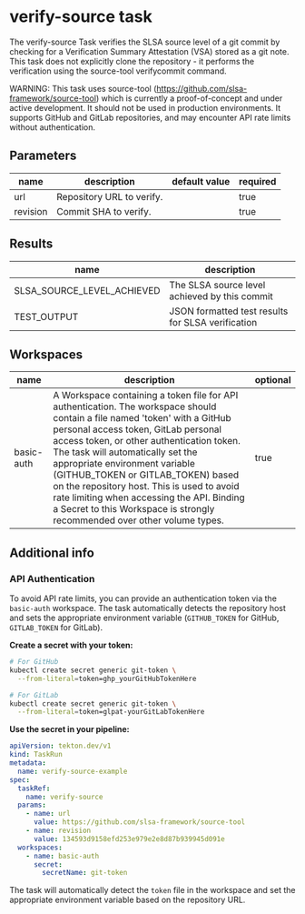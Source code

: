 # verify-source task

The verify-source Task verifies the SLSA source level of a git commit
by checking for a Verification Summary Attestation (VSA) stored as a
git note. This task does not explicitly clone the repository - it performs
the verification using the source-tool verifycommit command.

WARNING: This task uses source-tool (https://github.com/slsa-framework/source-tool)
which is currently a proof-of-concept and under active development. It should
not be used in production environments. It supports GitHub and GitLab repositories,
and may encounter API rate limits without authentication.


## Parameters
|name|description|default value|required|
|---|---|---|---|
|url|Repository URL to verify.||true|
|revision|Commit SHA to verify.||true|

## Results
|name|description|
|---|---|
|SLSA_SOURCE_LEVEL_ACHIEVED|The SLSA source level achieved by this commit|
|TEST_OUTPUT|JSON formatted test results for SLSA verification|

## Workspaces
|name|description|optional|
|---|---|---|
|basic-auth|A Workspace containing a token file for API authentication. The workspace should contain a file named 'token' with a GitHub personal access token, GitLab personal access token, or other authentication token. The task will automatically set the appropriate environment variable (GITHUB_TOKEN or GITLAB_TOKEN) based on the repository host. This is used to avoid rate limiting when accessing the API. Binding a Secret to this Workspace is strongly recommended over other volume types. |true|

## Additional info

### API Authentication

To avoid API rate limits, you can provide an authentication token via the `basic-auth` workspace. The task automatically detects the repository host and sets the appropriate environment variable (`GITHUB_TOKEN` for GitHub, `GITLAB_TOKEN` for GitLab).

**Create a secret with your token:**

```bash
# For GitHub
kubectl create secret generic git-token \
  --from-literal=token=ghp_yourGitHubTokenHere

# For GitLab
kubectl create secret generic git-token \
  --from-literal=token=glpat-yourGitLabTokenHere
```

**Use the secret in your pipeline:**

```yaml
apiVersion: tekton.dev/v1
kind: TaskRun
metadata:
  name: verify-source-example
spec:
  taskRef:
    name: verify-source
  params:
    - name: url
      value: https://github.com/slsa-framework/source-tool
    - name: revision
      value: 134593d9158efd253e979e2e8d87b939945d091e
  workspaces:
    - name: basic-auth
      secret:
        secretName: git-token
```

The task will automatically detect the `token` file in the workspace and set the appropriate environment variable based on the repository URL.
